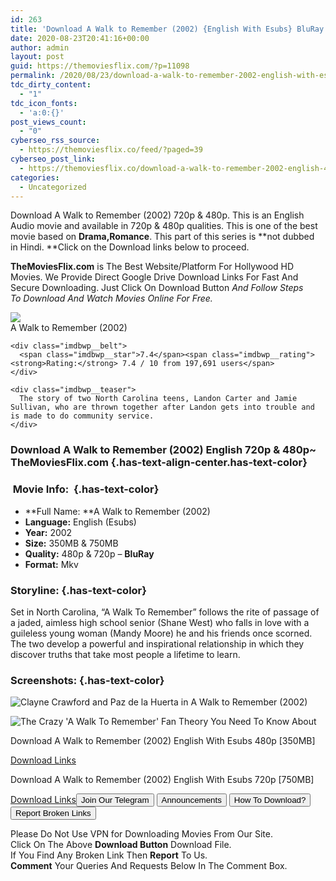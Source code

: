 ```yaml
---
id: 263
title: 'Download A Walk to Remember (2002) {English With Esubs} BluRay 480p [350MB] || 720p [750MB]'
date: 2020-08-23T20:41:16+00:00
author: admin
layout: post
guid: https://themoviesflix.com/?p=11098
permalink: /2020/08/23/download-a-walk-to-remember-2002-english-with-esubs-bluray-480p-350mb-720p-750mb/
tdc_dirty_content:
  - "1"
tdc_icon_fonts:
  - 'a:0:{}'
post_views_count:
  - "0"
cyberseo_rss_source:
  - https://themoviesflix.co/feed/?paged=39
cyberseo_post_link:
  - https://themoviesflix.co/download-a-walk-to-remember-2002-english-480p-720p/
categories:
  - Uncategorized
---
```

Download A Walk to Remember (2002)&nbsp;720p&nbsp;&&nbsp;480p. This is an English Audio movie and available in&nbsp;720p&nbsp;&&nbsp;480p&nbsp;qualities. This is one of the best movie based on&nbsp;**Drama,Romance**. This part of this series is&nbsp;**not dubbed in&nbsp;Hindi.&nbsp;**Click on the Download links below to proceed.

**TheMoviesFlix.com**&nbsp;is The Best Website/Platform For Hollywood HD Movies. We Provide Direct Google Drive Download Links For Fast And Secure Downloading. Just Click On Download Button&nbsp;_And Follow Steps To&nbsp;Download And Watch Movies Online For Free._

<div class="imdbwp imdbwp--movie dark">
  <div class="imdbwp__thumb">
    <a class="imdbwp__link" target="_blank" title="A Walk to Remember" href="https://www.imdb.com/title/tt0281358/" rel="nofollow noopener noreferrer"><img class="imdbwp__img" src="https://m.media-amazon.com/images/M/MV5BMzU3NTYxM2MtNjViMS00YmNlLWEwM2MtYWI2MzgzNTkxODFjXkEyXkFqcGdeQXVyMTQxNzMzNDI@._V1_SX300.jpg" /></a>
  </div>
  
  <div class="imdbwp__content">
    <div class="imdbwp__header">
      <span class="imdbwp__title">A Walk to Remember</span> (2002)
    </div>
    
    <div class="imdbwp__belt">
      <span class="imdbwp__star">7.4</span><span class="imdbwp__rating"><strong>Rating:</strong> 7.4 / 10 from 197,691 users</span>
    </div>
    
    <div class="imdbwp__teaser">
      The story of two North Carolina teens, Landon Carter and Jamie Sullivan, who are thrown together after Landon gets into trouble and is made to do community service.
    </div>
  </div>
</div>

### Download A Walk to Remember (2002) English 720p & 480p~ TheMoviesFlix.com {.has-text-align-center.has-text-color}

### &nbsp;Movie Info:&nbsp; {.has-text-color}

  * **Full Name:&nbsp;**A Walk to Remember (2002)
  * **Language:**&nbsp;English (Esubs)
  * **Year:**&nbsp;2002
  * **Size:**&nbsp;350MB & 750MB
  * **Quality:**&nbsp;480p & 720p –&nbsp;**BluRay**
  * **Format:**&nbsp;Mkv

### Storyline: {.has-text-color}

Set in North Carolina, “A Walk To Remember” follows the rite of passage of a jaded, aimless high school senior (Shane West) who falls in love with a guileless young woman (Mandy Moore) he and his friends once scorned. The two develop a powerful and inspirational relationship in which they discover truths that take most people a lifetime to learn.

### Screenshots: {.has-text-color}<figure class="wp-block-image">

![Clayne Crawford and Paz de la Huerta in A Walk to Remember (2002)](https://m.media-amazon.com/images/M/MV5BMjg1MzA3NzEtODZjOC00YjY3LWEzODItNDQ3NzYxMDFkYmI1XkEyXkFqcGdeQXVyNjUzMjI3MTQ@._V1_QL50_.jpg) <figcaption>![The Crazy 'A Walk To Remember' Fan Theory You Need To Know About](https://imgix.bustle.com/2017/1/23/33ca89ab-fa3e-46bb-b3f6-2a8223774c84.jpg?w=1200&h=630&q=70&fit=crop&crop=faces&fm=jpg)</figcaption></figure> 

<p class="has-text-align-center has-text-color has-medium-font-size">
  Download&nbsp;A Walk to Remember (2002) English With Esubs 480p&nbsp;[350MB]
</p>

<span class="mb-center maxbutton-3-center"><span class="maxbutton-3-container mb-container"><a class="maxbutton-3 maxbutton maxbutton-post-button" target="_blank" rel="nofollow noopener noreferrer" href="https://coinquint.com/a7505/"><span class="mb-text">Download Links</span></a></span></span>

<p class="has-text-align-center has-text-color has-medium-font-size">
  Download&nbsp;A Walk to Remember (2002) English With Esubs 720p&nbsp;[750MB]
</p>

<span class="mb-center maxbutton-3-center"><span class="maxbutton-3-container mb-container"><a class="maxbutton-3 maxbutton maxbutton-post-button" target="_blank" rel="nofollow noopener noreferrer" href="https://coinquint.com/a7508/"><span class="mb-text">Download Links</span></a></span></span><a href="https://t.me/themoviesflixcom" target="_blank" data-wpel-link="external" rel="nofollow external noopener noreferrer"><button class="button button5">Join Our Telegram</button></a> <a href="https://themoviesflix.co/download-a-walk-to-remember-2002-english-480p-720p/#" target="_blank" data-wpel-link="external" rel="nofollow external noopener noreferrer"><button class="button button5">Announcements</button></a> <a href="https://themoviesflix.com/how-to-download/" target="_blank" data-wpel-link="external" rel="nofollow external noopener noreferrer"><button class="button button5">How To Download?</button></a> <a href="https://themoviesflix.co/download-a-walk-to-remember-2002-english-480p-720p/#" target="_blank" data-wpel-link="external" rel="nofollow external noopener noreferrer"><button class="button button5">Report Broken Links</button></a> 

<div class="alert alert-danger">
  Please Do Not Use VPN for Downloading Movies From Our Site.
</div>

<div class="alert alert-success">
  Click On The Above <strong>Download Button</strong> Download File.
</div>

<div class="alert alert-warning">
  If You Find Any Broken Link Then <strong>Report</strong> To Us.
</div>

<div class="alert alert-info">
  <strong>Comment</strong> Your Queries And Requests Below In The Comment Box.
</div>
